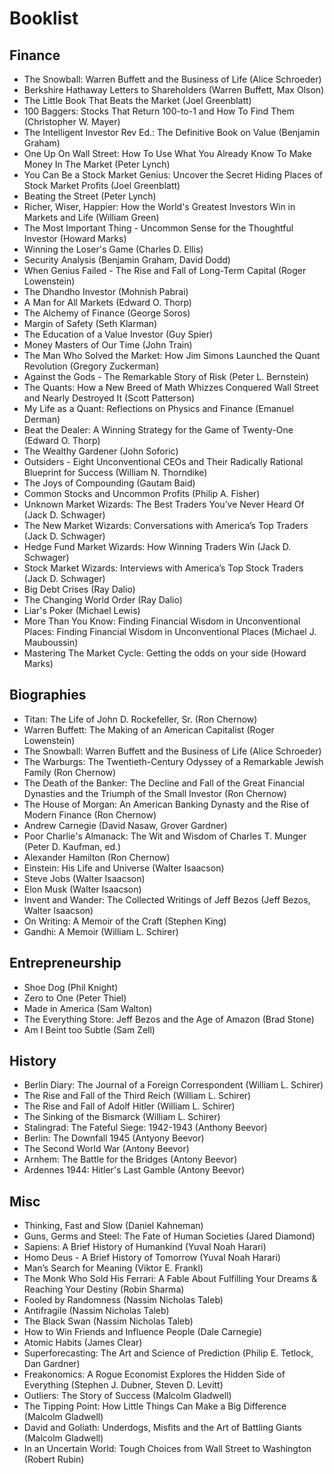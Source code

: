 # Booklist

## Finance
- The Snowball: Warren Buffett and the Business of Life (Alice Schroeder)
- Berkshire Hathaway Letters to Shareholders (Warren Buffett, Max Olson)
- The Little Book That Beats the Market (Joel Greenblatt)
- 100 Baggers: Stocks That Return 100-to-1 and How To Find Them (Christopher W. Mayer)
- The Intelligent Investor Rev Ed.: The Definitive Book on Value (Benjamin Graham)
- One Up On Wall Street: How To Use What You Already Know To Make Money In The Market (Peter Lynch)
- You Can Be a Stock Market Genius: Uncover the Secret Hiding Places of Stock Market Profits (Joel Greenblatt)
- Beating the Street (Peter Lynch)
- Richer, Wiser, Happier: How the World's Greatest Investors Win in Markets and Life (William Green)
- The Most Important Thing - Uncommon Sense for the Thoughtful Investor (Howard Marks)
- Winning the Loser's Game (Charles D. Ellis)
- Security Analysis (Benjamin Graham, David Dodd)
- When Genius Failed - The Rise and Fall of Long-Term Capital (Roger Lowenstein)
- The Dhandho Investor (Mohnish Pabrai)
- A Man for All Markets (Edward O. Thorp)
- The Alchemy of Finance (George Soros)
- Margin of Safety (Seth Klarman)
- The Education of a Value Investor (Guy Spier)
- Money Masters of Our Time (John Train)
- The Man Who Solved the Market: How Jim Simons Launched the Quant Revolution (Gregory Zuckerman)
- Against the Gods - The Remarkable Story of Risk (Peter L. Bernstein)
- The Quants: How a New Breed of Math Whizzes Conquered Wall Street and Nearly Destroyed It (Scott Patterson)
- My Life as a Quant: Reflections on Physics and Finance (Emanuel Derman)
- Beat the Dealer: A Winning Strategy for the Game of Twenty-One (Edward O. Thorp)
- The Wealthy Gardener (John Soforic)
- Outsiders - Eight Unconventional CEOs and Their Radically Rational Blueprint for Success (William N. Thorndike)
- The Joys of Compounding (Gautam Baid)
- Common Stocks and Uncommon Profits (Philip A. Fisher)
- Unknown Market Wizards: The Best Traders You’ve Never Heard Of (Jack D. Schwager)
- The New Market Wizards: Conversations with America’s Top Traders (Jack D. Schwager)
- Hedge Fund Market Wizards: How Winning Traders Win (Jack D. Schwager)
- Stock Market Wizards: Interviews with America’s Top Stock Traders (Jack D. Schwager)
- Big Debt Crises (Ray Dalio)
- The Changing World Order (Ray Dalio)
- Liar's Poker (Michael Lewis)
- More Than You Know: Finding Financial Wisdom in Unconventional Places: Finding Financial Wisdom in Unconventional Places (Michael J. Mauboussin)
- Mastering The Market Cycle: Getting the odds on your side (Howard Marks)


## Biographies
- Titan: The Life of John D. Rockefeller, Sr. (Ron Chernow)
- Warren Buffett: The Making of an American Capitalist (Roger Lowenstein)
- The Snowball: Warren Buffett and the Business of Life (Alice Schroeder)
- The Warburgs: The Twentieth-Century Odyssey of a Remarkable Jewish Family (Ron Chernow)
- The Death of the Banker: The Decline and Fall of the Great Financial Dynasties and the Triumph of the Small Investor (Ron Chernow)
- The House of Morgan: An American Banking Dynasty and the Rise of Modern Finance (Ron Chernow)
- Andrew Carnegie (David Nasaw, Grover Gardner)
- Poor Charlie's Almanack: The Wit and Wisdom of Charles T. Munger (Peter D. Kaufman, ed.)
- Alexander Hamilton (Ron Chernow)
- Einstein: His Life and Universe (Walter Isaacson)
- Steve Jobs (Walter Isaacson)
- Elon Musk (Walter Isaacson)
- Invent and Wander: The Collected Writings of Jeff Bezos (Jeff Bezos, Walter Isaacson)
- On Writing: A Memoir of the Craft (Stephen King)
- Gandhi: A Memoir (William L. Schirer)

## Entrepreneurship
- Shoe Dog (Phil Knight)
- Zero to One (Peter Thiel)
- Made in America (Sam Walton)
- The Everything Store: Jeff Bezos and the Age of Amazon (Brad Stone)
- Am I Beint too Subtle (Sam Zell)

## History
- Berlin Diary: The Journal of a Foreign Correspondent (William L. Schirer)
- The Rise and Fall of the Third Reich (William L. Schirer)
- The Rise and Fall of Adolf Hitler (William L. Schirer)
- The Sinking of the Bismarck (William L. Schirer)
- Stalingrad: The Fateful Siege: 1942-1943 (Anthony Beevor)
- Berlin: The Downfall 1945 (Antyony Beevor)
- The Second World War (Antony Beevor)
- Arnhem: The Battle for the Bridges (Antony Beevor)
- Ardennes 1944: Hitler's Last Gamble (Antony Beevor)

## Misc
- Thinking, Fast and Slow (Daniel Kahneman)
- Guns, Germs and Steel: The Fate of Human Societies (Jared Diamond)
- Sapiens: A Brief History of Humankind (Yuval Noah Harari)
- Homo Deus - A Brief History of Tomorrow (Yuval Noah Harari)
- Man’s Search for Meaning (Viktor E. Frankl)
- The Monk Who Sold His Ferrari: A Fable About Fulfilling Your Dreams & Reaching Your Destiny (Robin Sharma)
- Fooled by Randomness (Nassim Nicholas Taleb)
- Antifragile (Nassim Nicholas Taleb)
- The Black Swan (Nassim Nicholas Taleb)
- How to Win Friends and Influence People (Dale Carnegie)
- Atomic Habits (James Clear)
- Superforecasting: The Art and Science of Prediction (Philip E. Tetlock, Dan Gardner)
- Freakonomics: A Rogue Economist Explores the Hidden Side of Everything (Stephen J. Dubner, Steven D. Levitt)
- Outliers: The Story of Success (Malcolm Gladwell)
- The Tipping Point: How Little Things Can Make a Big Difference (Malcolm Gladwell)
- David and Goliath: Underdogs, Misfits and the Art of Battling Giants (Malcolm Gladwell)
- In an Uncertain World: Tough Choices from Wall Street to Washington (Robert Rubin)

